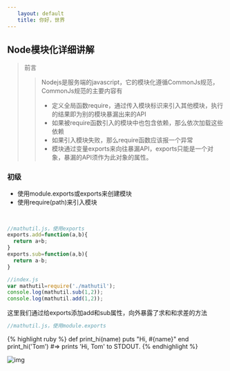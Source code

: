 ```yaml
---
　　layout: default
　　title: 你好，世界
---
```


## Node模块化详细讲解

> 前言
>
> > Nodejs是服务端的javascript，它的模块化遵循CommonJs规范，CommonJs规范的主要内容有
> >
> > - 定义全局函数require，通过传入模块标识来引入其他模块，执行的结果即为别的模块暴漏出来的API
> > - 如果被require函数引入的模块中也包含依赖，那么依次加载这些依赖
> > - 如果引入模块失败，那么require函数应该报一个异常
> > - 模块通过变量exports来向往暴漏API，exports只能是一个对象，暴漏的API须作为此对象的属性。

### 初级

 - 使用module.exports或exports来创建模块
 - 使用require(path)来引入模块

​        

```javascript
//mathutil.js，使用exports
exports.add=function(a,b){
  return a+b;
}
exports.sub=function(a,b){
  return a-b;
}
```

```javascript
//index.js
var mathutil=require('./mathutil');
console.log(mathutil.sub(1,2));
console.log(mathutil.add(1,2));
```

这里我们通过给exports添加add和sub属性，向外暴露了求和和求差的方法

```javascript
//mathutil.js，使用module.exports
```

{% highlight ruby %}
def print_hi(name)
  puts "Hi, #{name}"
end
print_hi('Tom')
#=> prints 'Hi, Tom' to STDOUT.
{% endhighlight %}

![img](http://s2.51cto.com/wyfs02/M01/8F/2F/wKiom1jWV_nxCCmtAADKPBn8ZNs759.jpg)

